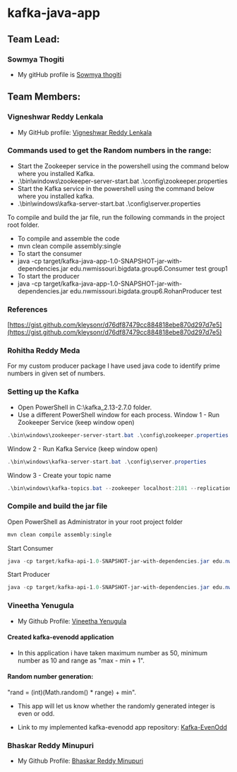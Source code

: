 # kafka-java-app
## Team Lead:
### Sowmya Thogiti

* My gitHub profile is [Sowmya thogiti](https://github.com/sowmyathogiti)

## Team Members:
### Vigneshwar Reddy Lenkala
 
* My GitHub profile: [Vigneshwar Reddy Lenkala](https://github.com/vigneshwar6666) 

### Commands used to get the Random numbers in the range:

* Start the Zookeeper service in the powershell using the command below where you installed Kafka.
* .\bin\windows\zookeeper-server-start.bat .\config\zookeeper.properties
* Start the Kafka service in the powershell using the command below where you installed kafka.
* .\bin\windows\kafka-server-start.bat .\config\server.properties
  
To compile and build the jar file, run the following commands in the project root folder.

* To compile and assemble the code
* mvn clean compile assembly:single
* To start the consumer
* java -cp target/kafka-java-app-1.0-SNAPSHOT-jar-with-dependencies.jar edu.nwmissouri.bigdata.group6.Consumer test group1
* To start the producer
* java -cp target/kafka-java-app-1.0-SNAPSHOT-jar-with-dependencies.jar edu.nwmissouri.bigdata.group6.RohanProducer test

### References
[https://gist.github.com/kleysonr/d76df87479cc884818ebe870d297d7e5](https://gist.github.com/kleysonr/d76df87479cc884818ebe870d297d7e5)
  
### Rohitha Reddy Meda
For my custom producer package I have used java code to identify prime numbers in given set of numbers.

### Setting up the Kafka
* Open PowerShell in C:\kafka_2.13-2.7.0 folder.
* Use a different PowerShell window for each process.
Window 1 - Run Zookeeper Service (keep window open)
```PowerShell
.\bin\windows\zookeeper-server-start.bat .\config\zookeeper.properties
```
Window 2 - Run Kafka Service (keep window open)
```PowerShell
.\bin\windows\kafka-server-start.bat .\config\server.properties
```
Window 3 - Create your topic name
```PowerShell
.\bin\windows\kafka-topics.bat --zookeeper localhost:2181 --replication-factor 1 --partitions 1 --create --topic rohitha-kafka
```
### Compile and build the jar file
Open PowerShell as Administrator in your root project folder
```PowerShell
mvn clean compile assembly:single
```
Start Consumer
```PowerShell
java -cp target/kafka-api-1.0-SNAPSHOT-jar-with-dependencies.jar edu.nwmissouri.bigdata15
```
Start Producer
```PowerShell
java -cp target/kafka-api-1.0-SNAPSHOT-jar-with-dependencies.jar edu.nwmissouri.bigdata15
```
### Vineetha Yenugula

* My Github Profile: [Vineetha Yenugula](https://github.com/vineetha1996)

#### Created kafka-evenodd application
* In this application i have taken maximum number as 50, minimum number as 10 and range as "max - min + 1".
 #### Random number generation: 
 "rand = (int)(Math.random() * range) + min".
* This app will let us know whether the randomly generated integer is even or odd.

* Link to my implemented kafka-evenodd app repository: [Kafka-EvenOdd](https://github.com/vineetha1996/kafka-evenodd)


### Bhaskar Reddy Minupuri

* My Github Profile: [Bhaskar Reddy Minupuri](https://github.com/Bhaskar2909)

